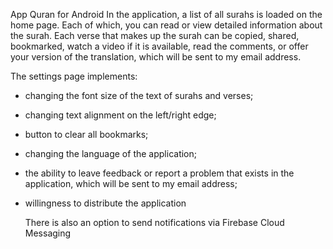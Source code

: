 App Quran for Android
In the application, a list of all surahs is loaded on the home page. Each of which, you can read or view detailed information about the surah. Each verse that makes up the surah can be copied, shared, bookmarked, watch a video if it is available, read the comments, or offer your version of the translation, which will be sent to my email address.
  
  The settings page implements:
- changing the font size of the text of surahs and verses;
- changing text alignment on the left/right edge;
- button to clear all bookmarks;
- changing the language of the application;
- the ability to leave feedback or report a problem that exists in the application, which will be sent to my email address;
- willingness to distribute the application

  There is also an option to send notifications via Firebase Cloud Messaging
